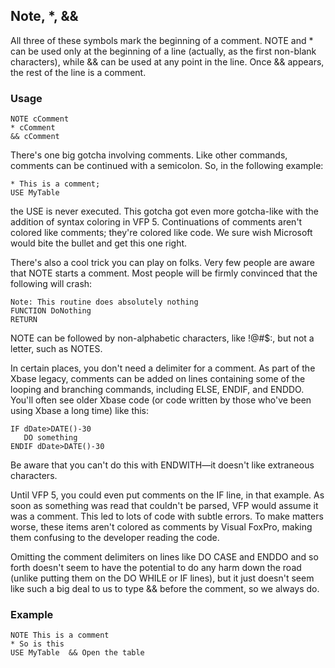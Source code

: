 ## Note, *, &amp;&amp;

All three of these symbols mark the beginning of a comment. NOTE and * can be used only at the beginning of a line (actually, as the first non-blank characters), while &amp;&amp; can be used at any point in the line. Once &amp;&amp; appears, the rest of the line is a comment.

### Usage

```foxpro
NOTE cComment
* cComment
&& cComment
```

There's one big gotcha involving comments. Like other commands, comments can be continued with a semicolon. So, in the following example:

```foxpro
* This is a comment;
USE MyTable
```
the USE is never executed. This gotcha got even more gotcha-like with the addition of syntax coloring in VFP 5. Continuations of comments aren't colored like comments; they're colored like code. We sure wish Microsoft would bite the bullet and get this one right.

There's also a cool trick you can play on folks. Very few people are aware that NOTE starts a comment. Most people will be firmly convinced that the following will crash:

```foxpro
Note: This routine does absolutely nothing
FUNCTION DoNothing
RETURN
```
NOTE can be followed by non-alphabetic characters, like !@#$:, but not a letter, such as NOTES.

In certain places, you don't need a delimiter for a comment. As part of the Xbase legacy, comments can be added on lines containing some of the looping and branching commands, including ELSE, ENDIF, and ENDDO. You'll often see older Xbase code (or code written by those who've been using Xbase a long time) like this:

```foxpro
IF dDate>DATE()-30 
   DO something
ENDIF dDate>DATE()-30
```
Be aware that you can't do this with ENDWITH&mdash;it doesn't like extraneous characters. 

Until VFP 5, you could even put comments on the IF line, in that example. As soon as something was read that couldn't be parsed, VFP would assume it was a comment. This led to lots of code with subtle errors. To make matters worse, these items aren't colored as comments by Visual FoxPro, making them confusing to the developer reading the code.

Omitting the comment delimiters on lines like DO CASE and ENDDO and so forth doesn't seem to have the potential to do any harm down the road (unlike putting them on the DO WHILE or IF lines), but it just doesn't seem like such a big deal to us to type &amp;&amp; before the comment, so we always do.

### Example

```foxpro
NOTE This is a comment
* So is this
USE MyTable  && Open the table
```